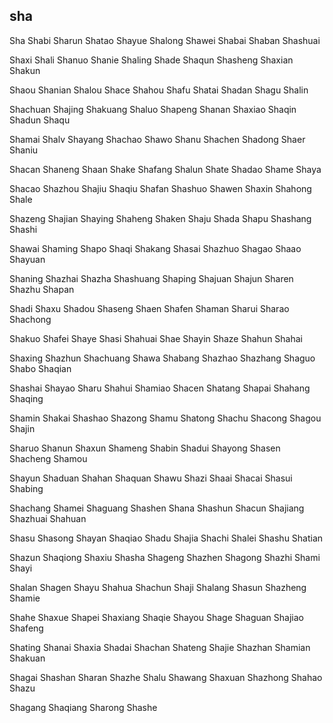 sha
---

Sha Shabi Sharun Shatao Shayue Shalong Shawei Shabai Shaban Shashuai

Shaxi Shali Shanuo Shanie Shaling Shade Shaqun Shasheng Shaxian Shakun

Shaou Shanian Shalou Shace Shahou Shafu Shatai Shadan Shagu Shalin

Shachuan Shajing Shakuang Shaluo Shapeng Shanan Shaxiao Shaqin Shadun Shaqu

Shamai Shalv Shayang Shachao Shawo Shanu Shachen Shadong Shaer Shaniu

Shacan Shaneng Shaan Shake Shafang Shalun Shate Shadao Shame Shaya

Shacao Shazhou Shajiu Shaqiu Shafan Shashuo Shawen Shaxin Shahong Shale

Shazeng Shajian Shaying Shaheng Shaken Shaju Shada Shapu Shashang Shashi

Shawai Shaming Shapo Shaqi Shakang Shasai Shazhuo Shagao Shaao Shayuan

Shaning Shazhai Shazha Shashuang Shaping Shajuan Shajun Sharen Shazhu Shapan

Shadi Shaxu Shadou Shaseng Shaen Shafen Shaman Sharui Sharao Shachong

Shakuo Shafei Shaye Shasi Shahuai Shae Shayin Shaze Shahun Shahai

Shaxing Shazhun Shachuang Shawa Shabang Shazhao Shazhang Shaguo Shabo   Shaqian

Shashai Shayao Sharu Shahui Shamiao Shacen Shatang Shapai Shahang Shaqing

Shamin Shakai Shashao Shazong Shamu Shatong Shachu Shacong Shagou Shajin

Sharuo Shanun Shaxun Shameng Shabin Shadui Shayong Shasen Shacheng Shamou

Shayun Shaduan Shahan Shaquan Shawu Shazi Shaai Shacai Shasui Shabing

Shachang Shamei Shaguang Shashen Shana Shashun Shacun Shajiang Shazhuai Shahuan

Shasu Shasong Shayan Shaqiao Shadu Shajia Shachi Shalei Shashu Shatian

Shazun Shaqiong Shaxiu Shasha Shageng Shazhen Shagong Shazhi Shami Shayi

Shalan Shagen Shayu Shahua Shachun Shaji Shalang Shasun Shazheng Shamie

Shahe Shaxue Shapei Shaxiang Shaqie Shayou Shage Shaguan Shajiao Shafeng

Shating Shanai Shaxia Shadai Shachan Shateng Shajie Shazhan Shamian Shakuan

Shagai Shashan Sharan Shazhe Shalu Shawang Shaxuan Shazhong Shahao Shazu

Shagang Shaqiang Sharong Shashe 